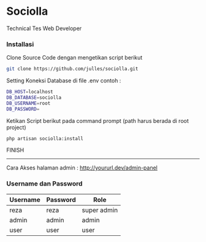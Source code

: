 # Sociolla
Technical Tes Web Developer

### Installasi

Clone Source Code dengan mengetikan script berikut

```sh
git clone https://github.com/julles/sociolla.git
```

Setting Koneksi Database di file .env 
contoh :

```sh
DB_HOST=localhost
DB_DATABASE=sociolla
DB_USERNAME=root
DB_PASSWORD=
```

Ketikan Script berikut pada command prompt (path harus berada di root project)

```sh
php artisan sociolla:install
```
FINISH
- - - -

Cara Akses halaman admin : http://yoururl.dev/admin-panel

### Username dan Password

Username  | Password | Role
------------- | ------------- | -------------
reza  | reza | super admin 
admin  | admin | admin
user  | user | user



